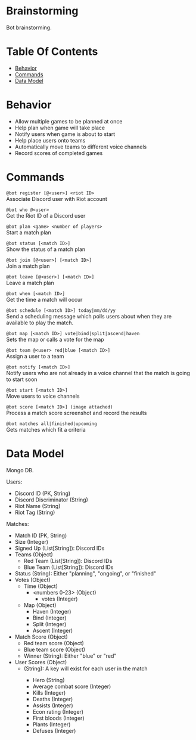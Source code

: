 # Brainstorming
Bot brainstorming.

# Table Of Contents
- [Behavior](#behavior)
- [Commands](#commands)
- [Data Model](#data-model)

# Behavior
- Allow multiple games to be planned at once
- Help plan when game will take place
- Notify users when game is about to start
- Help place users onto teams
- Automatically move teams to different voice channels
- Record scores of completed games

# Commands
`@bot register [@<user>] <riot ID>`  
	Associate Discord user with Riot account
	
`@bot who @<user>`  
	Get the Riot ID of a Discord user
	
`@bot plan <game> <number of players>`  
	Start a match plan
	
`@bot status [<match ID>]`  
	Show the status of a match plan
	
`@bot join [@<user>] [<match ID>]`  
	Join a match plan
	
`@bot leave [@<user>] [<match ID>]`  
	Leave a match plan
	
`@bot when [<match ID>]`  
	Get the time a match will occur
	
`@bot schedule [<match ID>] today|mm/dd/yy`  
	Send a scheduling message which polls users about when they are available to
	play the match.

`@bot map [<match ID>] vote|bind|split|ascend|haven`  
	Sets the map or calls a vote for the map
	
`@bot team @<user> red|blue [<match ID>]`  
	Assign a user to a team
	
`@bot notify [<match ID>]`  
	Notify users who are not already in a voice channel that the match is going
	to start soon

`@bot start [<match ID>]`  
	Move users to voice channels

`@bot score [<match ID>] (image attached)`  
	Process a match score screenshot and record the results

`@bot matches all|finished|upcoming`  
	Gets matches which fit a criteria

# Data Model
Mongo DB.

Users:  

- Discord ID (PK, String)
- Discord Discriminator (String)
- Riot Name (String)
- Riot Tag (String)
	
Matches:  

- Match ID (PK, String)
- Size (Integer)
- Signed Up (List[String]): Discord IDs
- Teams (Object)
	- Red Team (List[String]): Discord IDs
	- Blue Team (List[String]): Discord IDs
- Status (String): Either "planning", "ongoing", or "finished"
- Votes (Object)
	- Time (Object)
		- <numbers 0-23> (Object)
			- votes (Integer)
	- Map (Object)
		- Haven (Integer)
		- Bind (Integer)
		- Split (Integer)
		- Ascent (Integer)
- Match Score (Object)
	- Red team score (Object)
	- Blue team score (Object)
	- Winner (String): Either "blue" or "red"
- User Scores (Object)
	- <Discord ID> (String): A key will exist for each user in the match
		- Hero (String)
		- Average combat score (Integer)
		- Kills (Integer)
		- Deaths (Integer)
		- Assists (Integer)
		- Econ rating (Integer)
		- First bloods (Integer)
		- Plants (Integer)
		- Defuses (Integer)
